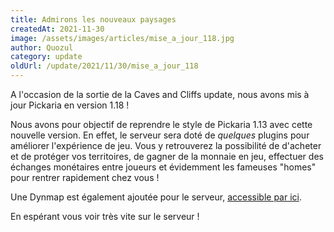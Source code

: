 ```yaml
---
title: Admirons les nouveaux paysages
createdAt: 2021-11-30
image: /assets/images/articles/mise_a_jour_118.jpg
author: Quozul
category: update
oldUrl: /update/2021/11/30/mise_a_jour_118
---
```


A l'occasion de la sortie de la Caves and Cliffs update, nous avons mis à jour Pickaria en version 1.18 !

<!--more-->

Nous avons pour objectif de reprendre le style de Pickaria 1.13 avec cette nouvelle version. En effet, le serveur sera doté de _quelques_ plugins pour améliorer l'expérience de jeu. Vous y retrouverez la possibilité de d'acheter et de protéger vos territoires, de gagner de la monnaie en jeu, effectuer des échanges monétaires entre joueurs et évidemment les fameuses "homes" pour rentrer rapidement chez vous !

Une Dynmap est également ajoutée pour le serveur, [accessible par ici](https://map.pickaria.fr/).

En espérant vous voir très vite sur le serveur !
